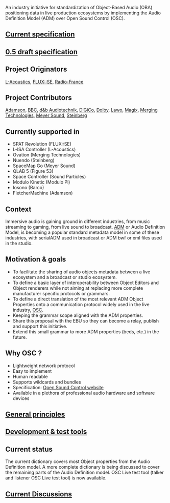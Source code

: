 An industry initiative for standardization of Object-Based Audio (OBA) positioning data in live production ecosystems by implementing the Audio Definition Model (ADM) over Open Sound Control (OSC).

## [Current specification](https://immersive-audio-live.github.io/ADM-OSC/html/adm_spec.html) 
## [0.5 draft specification](https://immersive-audio-live.github.io/ADM-OSC/html/adm_spec_0.5_draft.html) 

## Project Originators
[L-Acoustics](https://www.l-acoustics.com/), [FLUX::SE](https://www.flux.audio/), [Radio-France](https://www.radiofrance.com/innovation-nouveaux-formats)

## Project Contributors
[Adamson](http://www.adamsonsystems.com/), [BBC](https://www.bbc.com/), [d&b Audiotechnik](https://www.dbaudio.com/), [DiGiCo](https://digico.biz/), [Dolby](https://www.dolby.com), [Lawo](https://lawo.com/), [Magix](https://www.magix.com/), [Merging Technologies](https://www.merging.com/), [Meyer Sound](https://meyersound.com/), [Steinberg](https://www.steinberg.net/)

## Currently supported in
- SPAT Revolution (FLUX::SE)
- L-ISA Controller (L-Acoustics)
- Ovation (Merging Technologies)
- Nuendo (Steinberg)
- SpaceMap Go (Meyer Sound)
- QLAB 5 (Figure 53)
- Space Controller (Sound Particles)
- Modulo Kinetic (Modulo Pi)
- Iosono (Barco)
- FletcherMachine (Adamson)

## Context
Immersive audio is gaining ground in different industries, from music streaming to gaming, from live sound to broadcast. [ADM](https://adm.ebu.io/) or Audio Definition Model, is becoming a popular standard metadata model in some of these industries, with serialADM used in broadcast or ADM bwf or xml files used in the studio.

## Motivation & goals
* To facilitate the sharing of audio objects metadata between a live ecosystem and a broadcast or studio ecosystem.
* To define a basic layer of interoperability between Object Editors and Object renderers while not aiming at replacing more complete manufacturer specific protocols or grammars.
* To define a direct translation of the most relevant ADM Object Properties onto a communication protocol widely used in the live industry, [OSC](https://opensoundcontrol.stanford.edu/index.html).
* Keeping the grammar scope aligned with the ADM properties.
* Share this proposal with the EBU so they can become a relay, publish and support this initiative.
* Extend this small grammar to more ADM properties (beds, etc.) in the future.

## Why OSC ?
* Lightweight network protocol
* Easy to implement
* Human readable
* Supports wildcards and bundles
* Specification: [Open Sound Control website](http://opensoundcontrol.org/)
* Available in a plethora of professional audio hardware and software devices

## [General principles](https://github.com/immersive-audio-live/ADM-OSC/adm-osc_basics.md)
  
## [Development & test tools](https://github.com/immersive-audio-live/ADM-OSC/dev_and_test.md)

## Current status
The current dictionary covers most Object properties from the Audio Definition model.
A more complete dictionary is being discussed to cover the remaining parts of the Audio Definition model.
OSC Live test tool (talker and listener OSC Live test tool) is now available.

## [Current Discussions](https://github.com/immersive-audio-live/ADM-OSC/issues)
